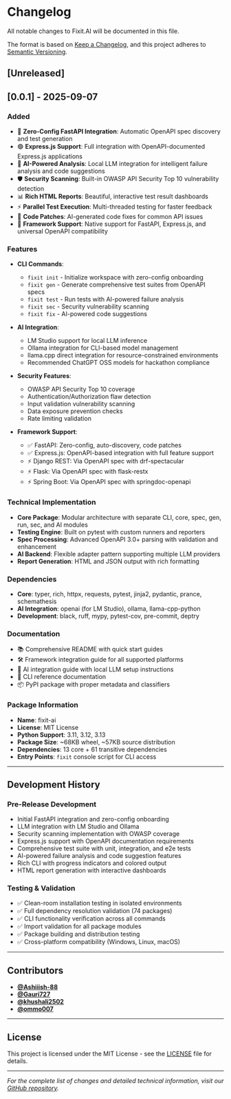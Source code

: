# Changelog

All notable changes to Fixit.AI will be documented in this file.

The format is based on [Keep a Changelog](https://keepachangelog.com/en/1.0.0/),
and this project adheres to [Semantic Versioning](https://semver.org/spec/v2.0.0.html).

## [Unreleased]

## [0.0.1] - 2025-09-07

### Added
- 🚀 **Zero-Config FastAPI Integration**: Automatic OpenAPI spec discovery and test generation
- 🟢 **Express.js Support**: Full integration with OpenAPI-documented Express.js applications
- 🤖 **AI-Powered Analysis**: Local LLM integration for intelligent failure analysis and code suggestions
- 🛡️ **Security Scanning**: Built-in OWASP API Security Top 10 vulnerability detection
- 📊 **Rich HTML Reports**: Beautiful, interactive test result dashboards
- ⚡ **Parallel Test Execution**: Multi-threaded testing for faster feedback
- 🔧 **Code Patches**: AI-generated code fixes for common API issues
- 🎯 **Framework Support**: Native support for FastAPI, Express.js, and universal OpenAPI compatibility

### Features
- **CLI Commands**:
  - `fixit init` - Initialize workspace with zero-config onboarding
  - `fixit gen` - Generate comprehensive test suites from OpenAPI specs
  - `fixit test` - Run tests with AI-powered failure analysis
  - `fixit sec` - Security vulnerability scanning
  - `fixit fix` - AI-powered code suggestions

- **AI Integration**:
  - LM Studio support for local LLM inference
  - Ollama integration for CLI-based model management
  - llama.cpp direct integration for resource-constrained environments
  - Recommended ChatGPT OSS models for hackathon compliance

- **Security Features**:
  - OWASP API Security Top 10 coverage
  - Authentication/Authorization flaw detection
  - Input validation vulnerability scanning
  - Data exposure prevention checks
  - Rate limiting validation

- **Framework Support**:
  - ✅ FastAPI: Zero-config, auto-discovery, code patches
  - ✅ Express.js: OpenAPI-based integration with full feature support
  - ⚡ Django REST: Via OpenAPI spec with drf-spectacular
  - ⚡ Flask: Via OpenAPI spec with flask-restx
  - ⚡ Spring Boot: Via OpenAPI spec with springdoc-openapi

### Technical Implementation
- **Core Package**: Modular architecture with separate CLI, core, spec, gen, run, sec, and AI modules
- **Testing Engine**: Built on pytest with custom runners and reporters
- **Spec Processing**: Advanced OpenAPI 3.0+ parsing with validation and enhancement
- **AI Backend**: Flexible adapter pattern supporting multiple LLM providers
- **Report Generation**: HTML and JSON output with rich formatting

### Dependencies
- **Core**: typer, rich, httpx, requests, pytest, jinja2, pydantic, prance, schemathesis
- **AI Integration**: openai (for LM Studio), ollama, llama-cpp-python
- **Development**: black, ruff, mypy, pytest-cov, pre-commit, deptry

### Documentation
- 📚 Comprehensive README with quick start guides
- 🛠️ Framework integration guide for all supported platforms
- 🤖 AI integration guide with local LLM setup instructions
- 🔧 CLI reference documentation
- 📦 PyPI package with proper metadata and classifiers

### Package Information
- **Name**: fixit-ai
- **License**: MIT License
- **Python Support**: 3.11, 3.12, 3.13
- **Package Size**: ~68KB wheel, ~57KB source distribution
- **Dependencies**: 13 core + 61 transitive dependencies
- **Entry Points**: `fixit` console script for CLI access

---

## Development History

### Pre-Release Development
- Initial FastAPI integration and zero-config onboarding
- LLM integration with LM Studio and Ollama
- Security scanning implementation with OWASP coverage
- Express.js support with OpenAPI documentation requirements
- Comprehensive test suite with unit, integration, and e2e tests
- AI-powered failure analysis and code suggestion features
- Rich CLI with progress indicators and colored output
- HTML report generation with interactive dashboards

### Testing & Validation
- ✅ Clean-room installation testing in isolated environments
- ✅ Full dependency resolution validation (74 packages)
- ✅ CLI functionality verification across all commands
- ✅ Import validation for all package modules
- ✅ Package building and distribution testing
- ✅ Cross-platform compatibility (Windows, Linux, macOS)

---

## Contributors

- **[@Ashiiish-88](https://github.com/Ashiiish-88)**
- **[@Gauri727](https://github.com/Gauri727)**
- **[@khushali2502](https://github.com/khushali2502)**
- **[@ommo007](https://github.com/ommo007)**

---

## License

This project is licensed under the MIT License - see the [LICENSE](LICENSE) file for details.

---

*For the complete list of changes and detailed technical information, visit our [GitHub repository](https://github.com/Fixit-Local-AI-Agent/Fixit.AI).*
